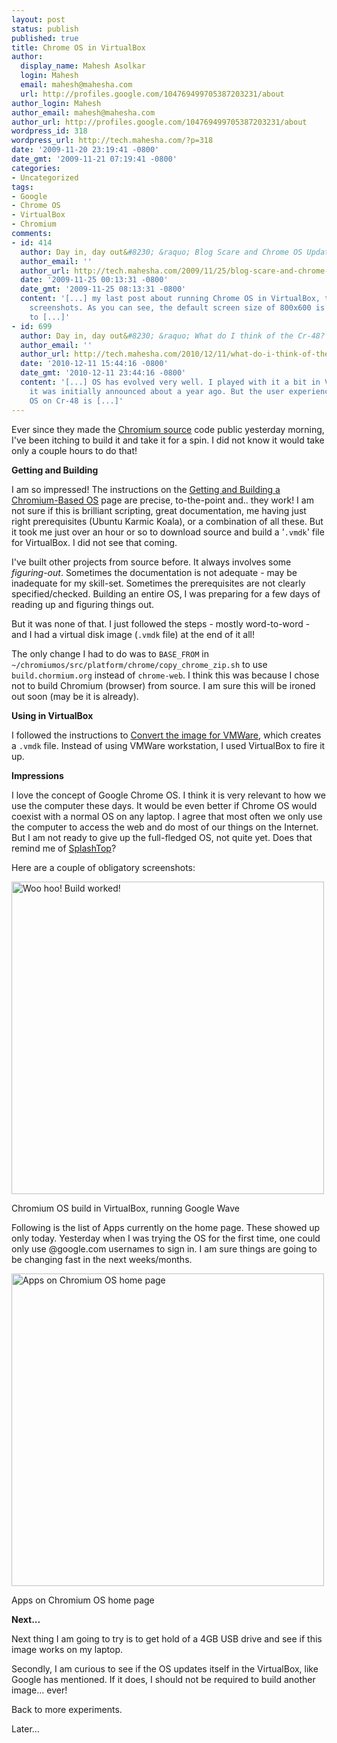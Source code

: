 ```yaml
---
layout: post
status: publish
published: true
title: Chrome OS in VirtualBox
author:
  display_name: Mahesh Asolkar
  login: Mahesh
  email: mahesh@mahesha.com
  url: http://profiles.google.com/104769499705387203231/about
author_login: Mahesh
author_email: mahesh@mahesha.com
author_url: http://profiles.google.com/104769499705387203231/about
wordpress_id: 318
wordpress_url: http://tech.mahesha.com/?p=318
date: '2009-11-20 23:19:41 -0800'
date_gmt: '2009-11-21 07:19:41 -0800'
categories:
- Uncategorized
tags:
- Google
- Chrome OS
- VirtualBox
- Chromium
comments:
- id: 414
  author: Day in, day out&#8230; &raquo; Blog Scare and Chrome OS Update
  author_email: ''
  author_url: http://tech.mahesha.com/2009/11/25/blog-scare-and-chrome-os-update/
  date: '2009-11-25 00:13:31 -0800'
  date_gmt: '2009-11-25 08:13:31 -0800'
  content: '[...] my last post about running Chrome OS in VirtualBox, there are some
    screenshots. As you can see, the default screen size of 800x600 is pretty tiny
    to [...]'
- id: 699
  author: Day in, day out&#8230; &raquo; What do I think of the Cr-48?
  author_email: ''
  author_url: http://tech.mahesha.com/2010/12/11/what-do-i-think-of-the-cr-48/
  date: '2010-12-11 15:44:16 -0800'
  date_gmt: '2010-12-11 23:44:16 -0800'
  content: '[...] OS has evolved very well. I played with it a bit in VirtualBox when
    it was initially announced about a year ago. But the user experience of Chrome
    OS on Cr-48 is [...]'
---
```

<p>Ever since they made the <a href="http://www.chromium.org/chromium-os">Chromium source</a> code public yesterday morning, I've been itching to build it and take it for a spin. I did not know it would take only a couple hours to do that!</p>
<p><strong>Getting and Building</strong></p>
<p>I am so impressed! The instructions on the <a href="http://www.chromium.org/chromium-os/building-chromium-os">Getting and Building a Chromium-Based OS</a> page are precise, to-the-point and.. they work! I am not sure if this is brilliant scripting, great documentation, me having just right prerequisites (Ubuntu Karmic Koala), or a combination of all these. But it took me just over an hour or so to download source and build a '<code>.vmdk</code>' file for VirtualBox. I did not see that coming.</p>
<p>I've built other projects from source before. It always involves some <em>figuring-out</em>. Sometimes the documentation is not adequate - may be inadequate for my skill-set. Sometimes the prerequisites are not clearly specified/checked. Building an entire OS, I was preparing for a few days of reading up and figuring things out.</p>
<p>But it was none of that. I just followed the steps - mostly word-to-word - and I had a virtual disk image (<code>.vmdk</code> file) at the end of it all!</p>
<p>The only change I had to do was to <code>BASE_FROM</code> in <code>~/chromiumos/src/platform/chrome/copy_chrome_zip.sh</code> to use <code>build.chormium.org</code> instead of <code>chrome-web</code>. I think this was because I chose not to build Chromium (browser) from source. I am sure this will be ironed out soon (may be it is already).</p>
<p><strong>Using in VirtualBox</strong></p>
<p>I followed the instructions to <a href="http://sites.google.com/a/chromium.org/dev/chromium-os/building-chromium-os/build-instructions#TOC-Convert-the-image-for-VMWare">Convert the image for VMWare</a>, which creates a <code>.vmdk</code> file. Instead of using VMWare workstation, I used VirtualBox to fire it up.</p>
<p><strong>Impressions</strong></p>
<p>I love the concept of Google Chrome OS. I think it is very relevant to how we use the computer these days. It would be even better if Chrome OS would coexist with a normal OS on any laptop. I agree that most often we only use the computer to access the web and do most of our things on the Internet. But I am not ready to give up the full-fledged OS, not quite yet. Does that remind me of <a href="http://www.splashtop.com/splashtop_overview.php">SplashTop</a>?</p>
<p>Here are a couple of obligatory screenshots:</p>
<div class="img_container">
<a href="http://tech.mahesha.com/wp-content/images/ChromiumOS.png" ><img src="http://tech.mahesha.com/wp-content/images/ChromiumOS.png" alt="Woo hoo! Build worked!" width="500px"/></a></p>
<div class="caption">Chromium OS build in VirtualBox, running Google Wave</div>
</div>
<p>Following is the list of Apps currently on the home page. These showed up only today. Yesterday when I was trying the OS for the first time, one could only use @google.com usernames to sign in. I am sure things are going to be changing fast in the next weeks/months.</p>
<div class="img_container">
<a href="http://tech.mahesha.com/wp-content/images/ChromiumOS_apps.png" ><img src="http://tech.mahesha.com/wp-content/images/ChromiumOS_apps.png" alt="Apps on Chromium OS home page" width="500px"/></a></p>
<div class="caption">Apps on Chromium OS home page</div>
</div>
<p><strong>Next...</strong></p>
<p>Next thing I am going to try is to get hold of a 4GB USB drive and see if this image works on my laptop.</p>
<p>Secondly, I am curious to see if the OS updates itself in the VirtualBox, like Google has mentioned. If it does, I should not be required to build another image... ever!</p>
<p>Back to more experiments.</p>
<p>Later...</p>
